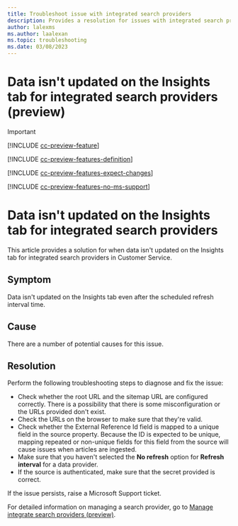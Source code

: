 ```yaml
---
title: Troubleshoot issue with integrated search providers
description: Provides a resolution for issues with integrated search providers (preview) in Dynamics 365 Customer Service.
author: lalexms
ms.author: laalexan
ms.topic: troubleshooting
ms.date: 03/08/2023
---
```


# Data isn't updated on the Insights tab for integrated search providers (preview)

> [!IMPORTANT]
>
> [!INCLUDE [cc-preview-feature](~/../dynamics-365-customer-engagement-pr/ce/includes/cc-preview-feature.md)]
>
> [!INCLUDE [cc-preview-features-definition](~/../dynamics-365-customer-engagement-pr/ce/includes/cc-preview-features-definition.md)]
>
> [!INCLUDE [cc-preview-features-expect-changes](~/../dynamics-365-customer-engagement-pr/ce/includes/cc-preview-features-expect-changes.md)]
>
> [!INCLUDE [cc-preview-features-no-ms-support](~/../dynamics-365-customer-engagement-pr/ce/includes/cc-preview-features-no-ms-support.md)]
>


# Data isn't updated on the Insights tab for integrated search providers

This article provides a solution for when data isn't updated on the Insights tab for integrated search providers in Customer Service.

## Symptom

Data isn't updated on the Insights tab even after the scheduled refresh interval time.

## Cause

There are a number of potential causes for this issue.

## Resolution

Perform the following troubleshooting steps to diagnose and fix the issue:

- Check whether the root URL and the sitemap URL are configured correctly. There is a possibility that there is some misconfiguration or the URLs provided don't exist.
- Check the URLs on the browser to make sure that they're valid.
- Check whether the External Reference Id field is mapped to a unique field in the source property. Because the ID is expected to be unique, mapping repeated or non-unique fields for this field from the source will cause issues when articles are ingested.
- Make sure that you haven't selected the **No refresh** option for **Refresh interval** for a data provider.
- If the source is authenticated, make sure that the secret provided is correct.

If the issue persists, raise a Microsoft Support ticket.

For detailed information on managing a search provider, go to [Manage integrate search providers (preview)](/dynamics365/customer-service/add-search-provider#manage-integrated-search-providers-preview).
  

